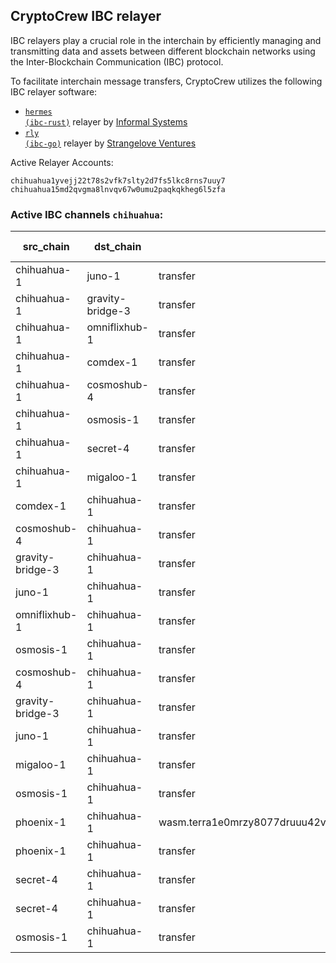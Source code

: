 ## CryptoCrew IBC relayer
IBC relayers play a crucial role in the interchain by efficiently managing and transmitting data and assets between different blockchain networks using the Inter-Blockchain Communication (IBC) protocol.

To facilitate interchain message transfers, CryptoCrew utilizes the following IBC relayer software: 
- <a href="https://github.com/informalsystems/hermes"><code>hermes (ibc-rust)</code></a> relayer by [Informal Systems](https://github.com/informalsystems)
- <a href="https://github.com/cosmos/relayer"><code>rly (ibc-go)</code></a> relayer by [Strangelove Ventures](https://github.com/strangelove-ventures)

Active Relayer Accounts:
```
chihuahua1yvejj22t78s2vfk7slty2d7fs5lkc8rns7uuy7
chihuahua15md2qvgma8lnvqv67w0umu2paqkqkheg6l5zfa
```

### Active IBC channels `chihuahua`:
| src_chain | dst_chain | IBC port | IBC channel |
| --------------- | --------------- | ------------ | ------------------- |
| chihuahua-1 | juno-1 | transfer | channel-11 |
| chihuahua-1 | gravity-bridge-3 | transfer | channel-15 |
| chihuahua-1 | omniflixhub-1 | transfer | channel-17 |
| chihuahua-1 | comdex-1 | transfer | channel-37 |
| chihuahua-1 | cosmoshub-4 | transfer | channel-49 |
| chihuahua-1 | osmosis-1 | transfer | channel-7 |
| chihuahua-1 | secret-4 | transfer | channel-16 |
| chihuahua-1 | migaloo-1 | transfer | channel-39 |
| comdex-1 | chihuahua-1 | transfer | channel-61 |
| cosmoshub-4 | chihuahua-1 | transfer | channel-576 |
| gravity-bridge-3 | chihuahua-1 | transfer | channel-34 |
| juno-1 | chihuahua-1 | transfer | channel-28 |
| omniflixhub-1 | chihuahua-1 | transfer | channel-5 |
| osmosis-1 | chihuahua-1 | transfer | channel-113 |
| cosmoshub-4 | chihuahua-1 | transfer | channel-576 |
| gravity-bridge-3 | chihuahua-1 | transfer | channel-34 |
| juno-1 | chihuahua-1 | transfer | channel-28 |
| migaloo-1 | chihuahua-1 | transfer | channel-10 |
| osmosis-1 | chihuahua-1 | transfer | channel-113 |
| phoenix-1 | chihuahua-1 | wasm.terra1e0mrzy8077druuu42vs0hu7ugguade0cj65dgtauyaw4gsl4kv0qtdf2au | channel-114 |
| phoenix-1 | chihuahua-1 | transfer | channel-98 |
| secret-4 | chihuahua-1 | transfer | channel-11 |
| secret-4 | chihuahua-1 | transfer | channel-11 |
| osmosis-1 | chihuahua-1 | transfer | channel-113 |